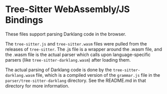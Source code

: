 # Tree-Sitter WebAssembly/JS Bindings

These files support parsing Darklang code in the browser.

The `tree-sitter.js` and `tree-sitter.wasm` files were pulled from the releases of `tree-sitter`. The .js file is a wrapper around the .wasm file, and the .wasm file is the actual parser which calls upon language-specific parsers (like `tree-sitter-darklang.wasm`) after loading them.

The actual parsing of Darklang code is done by the `tree-sitter-darklang.wasm` file, which is a compiled version of the `grammar.js` file in the `parser/tree-sitter-darklang` directory. See the README.md in that directory for more information.
